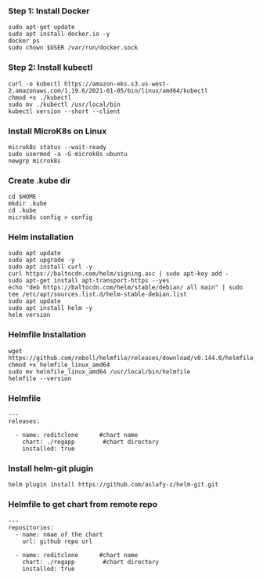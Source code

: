 ### Step 1: Install Docker
``` shell
sudo apt-get update
sudo apt install docker.io -y
docker ps
sudo chown $USER /var/run/docker.sock
```

### Step 2: Install kubectl
``` shell
curl -o kubectl https://amazon-eks.s3.us-west-2.amazonaws.com/1.19.6/2021-01-05/bin/linux/amd64/kubectl
chmod +x ./kubectl
sudo mv ./kubectl /usr/local/bin
kubectl version --short --client
```

### Install MicroK8s on Linux

``` sudo snap install microk8s --classic
microk8s status --wait-ready
sudo usermod -a -G microk8s ubuntu
newgrp microk8s
```

### Create .kube dir
```
cd $HOME
mkdir .kube
cd .kube
microk8s config > config
```

### Helm installation
```
sudo apt update
sudo apt upgrade -y
sudo apt install curl -y
curl https://baltocdn.com/helm/signing.asc | sudo apt-key add -
sudo apt-get install apt-transport-https --yes
echo "deb https://baltocdn.com/helm/stable/debian/ all main" | sudo tee /etc/apt/sources.list.d/helm-stable-debian.list
sudo apt update
sudo apt install helm -y
helm version
```

### Helmfile Installation
```
wget https://github.com/roboll/helmfile/releases/download/v0.144.0/helmfile_linux_amd64
chmod +x helmfile_linux_amd64
sudo mv helmfile_linux_amd64 /usr/local/bin/helmfile
helmfile --version
```

### Helmfile
```
---
releases:

  - name: reditclone      #chart name
    chart: ./regapp        #chart directory
    installed: true
```
### Install helm-git plugin
```
helm plugin install https://github.com/aslafy-z/helm-git.git
```

### Helmfile to get chart from remote repo
```
---
repositories:
  - name: nmae of the chart
    url: github repo url

  - name: reditclone      #chart name
    chart: ./regapp        #chart directory
    installed: true
```
  

  

